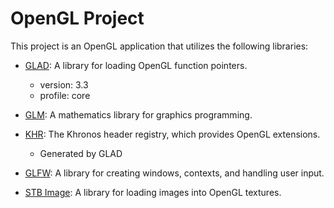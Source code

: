 # OpenGL Project

This project is an OpenGL application that utilizes the following libraries:

- [GLAD](https://glad.dav1d.de/): A library for loading OpenGL function pointers.
  - version: 3.3
  - profile: core

- [GLM](https://github.com/g-truc/glm?tab=readme-ov-file): A mathematics library for graphics programming.
- [KHR](https://glad.dav1d.de/): The Khronos header registry, which provides OpenGL extensions.
  - Generated by GLAD
- [GLFW](https://www.glfw.org/): A library for creating windows, contexts, and handling user input.
- [STB Image](https://github.com/nothings/stb): A library for loading images into OpenGL textures.